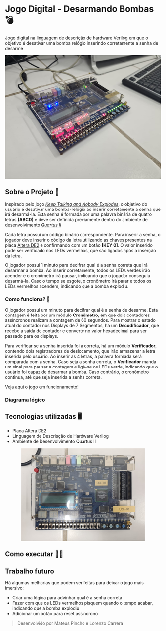 # Jogo Digital - Desarmando Bombas 💣
Jogo digital na linguagem de descrição de hardware Verilog em que o objetivo é desativar uma bomba relógio inserindo corretamente a senha de desarme
<p align="center">
<img src="https://github.com/MateusPincho/Bomba-Verilog/blob/main/fotos-e-videos/ligada.jpeg?raw=true" height="400" align="center">
</p>

## Sobre o Projeto 📖
Inspirado pelo jogo [*Keep Talking and Nobody Explodes*](https://keeptalkinggame.com/), o objetivo do usuário é desativar uma bomba-relógio ao inserir corretamente a senha que irá desarmá-la. Esta senha é formada por uma palavra binária de quatro letras **(ABCD)** e deve ser definida previamente dentro do ambiente de desenvolvimento [*Quartus II*](https://www.intel.com/content/www/us/en/software-kit/666221/intel-quartus-ii-web-edition-design-software-version-13-1-for-windows.html)

Cada letra possui um código binário correspondente. Para inserir a senha, o jogador deve inserir o código da letra utilizando as chaves presentes na placa [Altera DE2](https://www.terasic.com.tw/cgi-bin/page/archive.pl?Language=English&CategoryNo=139&No=502#contents) e confirmando com um botão **[KEY 0]**. O valor inserido pode ser verificado nos LEDs vermelhos, que são ligados após a inserção da letra. 

O jogador possui 1 minuto para decifrar qual é a senha correta que irá desarmar a bomba. Ao inserir corretamente, todos os LEDs verdes irão acender e o cronômetro irá pausar, indicando que o jogador conseguiu desarmá-la. Caso o tempo se esgote, o cronômetro irá parar e todos os LEDs vermelhos acendem, indicando que a bomba explodiu. 

### Como funciona? 🔎

O jogador possui um minuto para decifrar qual é a senha de desarme. Esta contagem é feita por um módulo **Cronômetro**, em que dois contadores assíncronos realizam a contagem de 60 segundos. Para mostrar o estado atual do contador nos Displays de 7 Segmentos, há um **Decodificador**, que recebe a saída do contador e converte no valor hexadecimal para ser passado para os displays. 

Para verificar se a senha inserida foi a correta, há um módulo **Verificador**, contendo dois registradores de deslocamento, que irão armazenar a letra inserida pelo usuário. Ao inserir as 4 letras, a palavra formada será comparada com a senha. Caso seja a senha correta, o **Verificador** manda um sinal para pausar a contagem e ligá-se os LEDs verde, indicando que o usuário foi capaz de desarmar a bomba. Caso contrário, o cronômetro continua, até que seja inserida a senha correta. 

Veja [aqui](https://github.com/MateusPincho/Bomba-Verilog/blob/main/fotos-e-videos/placa-em-funcionamento.mp4) o jogo em funcionamento! 

### Diagrama lógico

## Tecnologias utilizadas  🖥️
- Placa Altera DE2
- Linguagem de Descrisção de Hardware Verilog
- Ambiente de Desenvolvimento Quartus II
<p align="center">
<img src="https://github.com/MateusPincho/Bomba-Verilog/blob/main/fotos-e-videos/desligada.jpeg?raw=true" height="300" align="center">
</p>

## Como executar 👨‍💻

## Trabalho futuro

Há algumas melhorias que podem ser feitas para deixar o jogo mais imersivo: 
- Criar uma lógica para advinhar qual é a senha correta
- Fazer com que os LEDs vermelhos pisquem quando o tempo acabar, indicando que a bomba explodiu
- Adicionar um botão para reset assíncrono




> Desenvolvido por Mateus Pincho e Lorenzo Carrera
